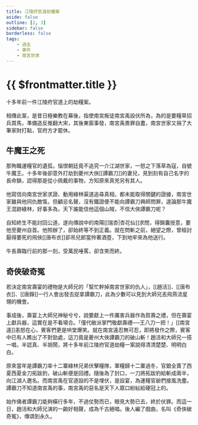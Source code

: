 ```yaml
---
title: 江陵府官道劫糧案
aside: false
outline: [2, 3]
sidebar: false
borderless: false
tags:
    - 過去
    - 事件
    - 南宮世家
---
```


# {{ $frontmatter.title }}

十多年前一件江陵府官道上的劫糧案。
<br><br>
相傳此案，是昔日極樂教在幕後，指使南宮叛徒南宮禹設伏所為，為的是要糧草招兵買馬，準備造反推翻大宋，其後東窗事發，南宮禹畏罪自盡，南宮世家又捐了大筆家財打點，官府方才罷休。

## 牛魔王之死

那殉職運糧官的遺孤，惱恨朝廷竟不追究一介江湖世家，一怒之下落草為寇，自號牛魔王。十多年後卻意外打劫到夔州大俠[[譚霸刀]]的妻兒，見到刻有自己名字的長命鎖，認得那是從小佩戴的事物，方知原來真兇另有其人。
<br><br>
他寫信向南宮世家求證、動用綠林渠道追尋真相，都未能取得關鍵的證據，南宮世家雖與他同仇敵愾，但顧忌名聲，沒有鐵證便不能向譚霸刀興師問罪，遑論那牛魔王混跡綠林，好事多為，天下誰能信他這個山賊，不信大俠譚霸刀呢？
<br><br>
自知終生不能討回公道，遂向傳說中的南陽[[瑞杏|杏花仙]]求問，得錦囊授意，要他至夔州自首。他照辦了，卻始終等不到正義。就在問斬之前，絕望之際，曾經討厭得要死的飛俠[[唐布衣]]卻吊兒郎當拎著酒壺，下到地牢來為他送行。
<br><br>
牛長壽臨行前的那一刻，受萬民唾罵，卻含笑而終。

## 奇俠破奇冤

若決定南宮壽宴的禮物是大師兄的「幫忙幹掉南宮世家的仇人」，[[趙活]]、[[唐布衣]]、[[唐錚]]一行人會出發去捉拿譚霸刀，此為少數可以見到大師兄丟飛燕流星翎的機會。
<br><br>
事成後，壽宴上大師兄神秘兮兮，說要獻上一件厲害兵器作為賀壽之禮，但在壽宴上獻兵器，這實在是不看場合。「僅代敝派掌門敬獻壽禮──王八刀一把！」[[南宮遠]]恚怒在心，賓客們更是哄堂爆笑。就在南宮遠忍無可忍，即將發作之際，賓客中已有人瞧出了不對勁處，這刀竟是夔州大俠譚霸刀的破山斬！趙活和大師兄一搭一唱，半認真、半胡鬧，將十多年前江陵府官道劫糧一案說得清清楚楚、明明白白。
<br><br>
原來當年是譚霸刀率十二寨綠林兄弟伏擊糧隊，軍糧歸十二寨過冬，官銀全賣了西夏西夏金刀拓跋豹，破山斬便是回禮。隨後為了封口，一刀將拓跋豹給斬成兩半，向江湖人邀名。而南宮禹在官道設的不是埋伏，是設宴，為運糧官爺們接風洗塵。譚霸刀不知道南宮禹的事，南宮禹的惡名是天下人眾口紛紜給硬冠上的。
<br><br>
始作俑者譚霸刀能夠橫行多年，不過仗勢而已，眼見大勢已去，終於伏罪。而這一日，趙活和大師兄演的一齣好相聲，成為千古絕唱。後人編了戲曲，名叫《奇俠破奇冤》，傳頌到永久。